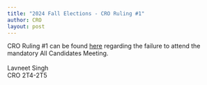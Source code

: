 ```yaml
---
title: "2024 Fall Elections - CRO Ruling #1"
author: CRO
layout: post
---
```


CRO Ruling #1 can be found <a href="https://docs.google.com/document/d/1GIsyiDtDMq-XTM49Kpzv7__76UfvdoOeObEWLry_89Q/edit">here</a> regarding the failure to attend the mandatory All Candidates Meeting.<br><br> Lavneet Singh<br> CRO 2T4-2T5
